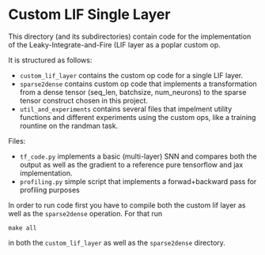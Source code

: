 # Custom LIF Single Layer

This directory (and its subdirectories) contain code for the implementation of the Leaky-Integrate-and-Fire (LIF layer as a poplar custom op.

It is structured as follows:

* `custom_lif_layer` contains the custom op code for a single LIF layer.
* `sparse2dense` contains custom op code that implements a transformation from a dense tensor (seq_len, batchsize, num_neurons) to the sparse tensor construct chosen in this project.
* `util_and_experiments` contains several files that impelment utility functions and different experiments using the custom ops, like a training rountine on the randman task.

Files:

* `tf_code.py` implements a basic (multi-layer) SNN and compares both the output as well as the gradient to a reference pure tensorflow and jax implementation.
* `profiling.py` simple script that implements a forwad+backward pass for profiling purposes

In order to run code first you have to compile both the custom lif layer as well as the `sparse2dense` operation. For that run

```make all```

in both the `custom_lif_layer` as well as the `sparse2dense` directory.